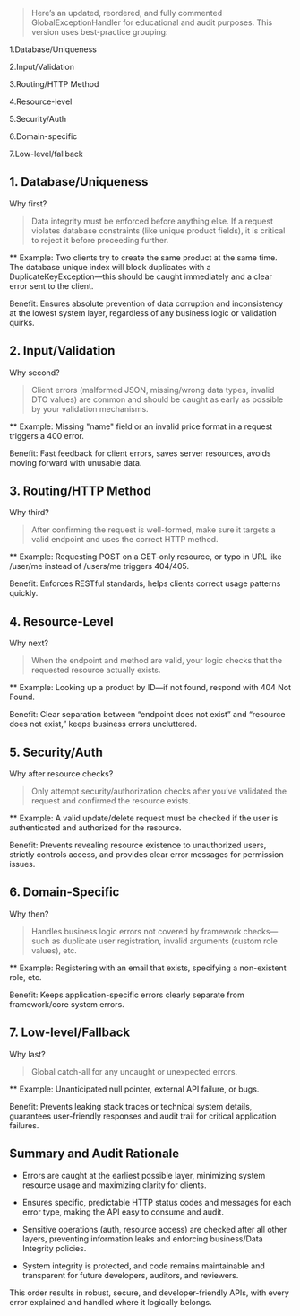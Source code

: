 > Here’s an updated, reordered, and fully commented GlobalExceptionHandler for educational and audit purposes.
This version uses best-practice grouping:

1.Database/Uniqueness

2.Input/Validation

3.Routing/HTTP Method

4.Resource-level

5.Security/Auth

6.Domain-specific

7.Low-level/fallback

## 1. Database/Uniqueness
   Why first?

> Data integrity must be enforced before anything else. If a request violates database constraints (like unique product fields), it is critical to reject it before proceeding further.

** Example: Two clients try to create the same product at the same time. The database unique index will block duplicates with a DuplicateKeyException—this should be caught immediately and a clear error sent to the client.

Benefit: Ensures absolute prevention of data corruption and inconsistency at the lowest system layer, regardless of any business logic or validation quirks.

## 2. Input/Validation
   Why second?

> Client errors (malformed JSON, missing/wrong data types, invalid DTO values) are common and should be caught as early as possible by your validation mechanisms.

** Example: Missing "name" field or an invalid price format in a request triggers a 400 error.

Benefit: Fast feedback for client errors, saves server resources, avoids moving forward with unusable data.

## 3. Routing/HTTP Method
   Why third?

> After confirming the request is well-formed, make sure it targets a valid endpoint and uses the correct HTTP method.

** Example: Requesting POST on a GET-only resource, or typo in URL like /user/me instead of /users/me triggers 404/405.

Benefit: Enforces RESTful standards, helps clients correct usage patterns quickly.

## 4. Resource-Level
   Why next?

>When the endpoint and method are valid, your logic checks that the requested resource actually exists.

** Example: Looking up a product by ID—if not found, respond with 404 Not Found.

Benefit: Clear separation between “endpoint does not exist” and “resource does not exist,” keeps business errors uncluttered.

## 5. Security/Auth
   Why after resource checks?

> Only attempt security/authorization checks after you’ve validated the request and confirmed the resource exists.

** Example: A valid update/delete request must be checked if the user is authenticated and authorized for the resource.

Benefit: Prevents revealing resource existence to unauthorized users, strictly controls access, and provides clear error messages for permission issues.

## 6. Domain-Specific
   Why then?

> Handles business logic errors not covered by framework checks—such as duplicate user registration, invalid arguments (custom role values), etc.

** Example: Registering with an email that exists, specifying a non-existent role, etc.

Benefit: Keeps application-specific errors clearly separate from framework/core system errors.

## 7. Low-level/Fallback
   Why last?

> Global catch-all for any uncaught or unexpected errors.

** Example: Unanticipated null pointer, external API failure, or bugs.

Benefit: Prevents leaking stack traces or technical system details, guarantees user-friendly responses and audit trail for critical application failures.

## Summary and Audit Rationale
- Errors are caught at the earliest possible layer, minimizing system resource usage and maximizing clarity for clients.

- Ensures specific, predictable HTTP status codes and messages for each error type, making the API easy to consume and audit.

- Sensitive operations (auth, resource access) are checked after all other layers, preventing information leaks and enforcing business/Data Integrity policies.

- System integrity is protected, and code remains maintainable and transparent for future developers, auditors, and reviewers.

This order results in robust, secure, and developer-friendly APIs, with every error explained and handled where it logically belongs.